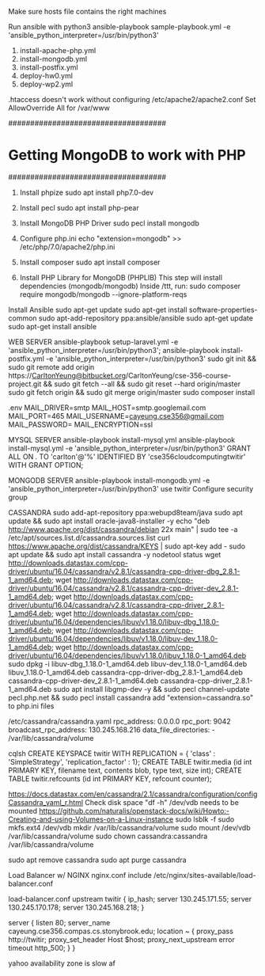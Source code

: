 Make sure hosts file contains the right machines

Run ansible with python3
ansible-playbook sample-playbook.yml -e 'ansible_python_interpreter=/usr/bin/python3'

1. install-apache-php.yml
2. install-mongodb.yml
3. install-postfix.yml
4. deploy-hw0.yml
5. deploy-wp2.yml

.htaccess doesn't work without configuring /etc/apache2/apache2.conf
Set AllowOverride All for /var/www

####################################
# Getting MongoDB to work with PHP #
####################################
1. Install phpize
   sudo apt install php7.0-dev

2. Install pecl
   sudo apt install php-pear

3. Install MongoDB PHP Driver
   sudo pecl install mongodb

4. Configure php.ini
   echo "extension=mongodb" >> /etc/php/7.0/apache2/php.ini

5. Install composer
   sudo apt install composer

6. Install PHP Library for MongoDB (PHPLIB)
   This step will install dependencies (mongodb/mongodb)
   Inside /ttt, run:
   sudo composer require mongodb/mongodb --ignore-platform-reqs



Install Ansible
sudo apt-get update
sudo apt-get install software-properties-common
sudo apt-add-repository ppa:ansible/ansible
sudo apt-get update
sudo apt-get install ansible

WEB SERVER
ansible-playbook setup-laravel.yml -e 'ansible_python_interpreter=/usr/bin/python3'; ansible-playbook install-postfix.yml -e 'ansible_python_interpreter=/usr/bin/python3'
sudo git init && sudo git remote add origin https://CarltonYeung@bitbucket.org/CarltonYeung/cse-356-course-project.git && sudo git fetch --all && sudo git reset --hard origin/master
sudo git fetch origin && sudo git merge origin/master
sudo composer install

.env
MAIL_DRIVER=smtp
MAIL_HOST=smtp.googlemail.com
MAIL_PORT=465
MAIL_USERNAME=cayeung.cse356@gmail.com
MAIL_PASSWORD=
MAIL_ENCRYPTION=ssl

MYSQL SERVER
ansible-playbook install-mysql.yml
ansible-playbook install-mysql.yml -e 'ansible_python_interpreter=/usr/bin/python3'
GRANT ALL ON *.* TO 'carlton'@'%' IDENTIFIED BY 'cse356cloudcomputingtwitir' WITH GRANT OPTION;


MONGODB SERVER
ansible-playbook install-mongodb.yml -e 'ansible_python_interpreter=/usr/bin/python3'
use twitir
Configure security group



CASSANDRA
sudo add-apt-repository ppa:webupd8team/java
sudo apt update && sudo apt install oracle-java8-installer -y
echo "deb http://www.apache.org/dist/cassandra/debian 22x main" | sudo tee -a /etc/apt/sources.list.d/cassandra.sources.list
curl https://www.apache.org/dist/cassandra/KEYS | sudo apt-key add -
sudo apt update && sudo apt install cassandra -y
nodetool status
wget http://downloads.datastax.com/cpp-driver/ubuntu/16.04/cassandra/v2.8.1/cassandra-cpp-driver-dbg_2.8.1-1_amd64.deb; wget http://downloads.datastax.com/cpp-driver/ubuntu/16.04/cassandra/v2.8.1/cassandra-cpp-driver-dev_2.8.1-1_amd64.deb; wget http://downloads.datastax.com/cpp-driver/ubuntu/16.04/cassandra/v2.8.1/cassandra-cpp-driver_2.8.1-1_amd64.deb; wget http://downloads.datastax.com/cpp-driver/ubuntu/16.04/dependencies/libuv/v1.18.0/libuv-dbg_1.18.0-1_amd64.deb; wget http://downloads.datastax.com/cpp-driver/ubuntu/16.04/dependencies/libuv/v1.18.0/libuv-dev_1.18.0-1_amd64.deb; wget http://downloads.datastax.com/cpp-driver/ubuntu/16.04/dependencies/libuv/v1.18.0/libuv_1.18.0-1_amd64.deb
sudo dpkg -i libuv-dbg_1.18.0-1_amd64.deb libuv-dev_1.18.0-1_amd64.deb libuv_1.18.0-1_amd64.deb cassandra-cpp-driver-dbg_2.8.1-1_amd64.deb cassandra-cpp-driver-dev_2.8.1-1_amd64.deb cassandra-cpp-driver_2.8.1-1_amd64.deb
sudo apt install libgmp-dev -y && sudo pecl channel-update pecl.php.net && sudo pecl install cassandra
add "extension=cassandra.so" to php.ini files

/etc/cassandra/cassandra.yaml
rpc_address: 0.0.0.0
rpc_port: 9042
broadcast_rpc_address: 130.245.168.216
data_file_directories:
    - /var/lib/cassandra/volume

cqlsh
CREATE KEYSPACE twitir WITH REPLICATION = { 'class' : 'SimpleStrategy', 'replication_factor' : 1};
CREATE TABLE twitir.media (id int PRIMARY KEY, filename text, contents blob, type text, size int);
CREATE TABLE twitir.refcounts (id int PRIMARY KEY, refcount counter);


https://docs.datastax.com/en/cassandra/2.1/cassandra/configuration/configCassandra_yaml_r.html
Check disk space "df -h"
/dev/vdb needs to be mounted
https://github.com/naturalis/openstack-docs/wiki/Howto:-Creating-and-using-Volumes-on-a-Linux-instance
sudo lsblk -f
sudo mkfs.ext4 /dev/vdb
mkdir /var/lib/cassandra/volume
sudo mount /dev/vdb /var/lib/cassandra/volume
sudo chown cassandra:cassandra /var/lib/cassandra/volume


sudo apt remove cassandra
sudo apt purge cassandra

Load Balancer w/ NGINX
nginx.conf
    include /etc/nginx/sites-available/load-balancer.conf

load-balancer.conf
upstream twitir {
    ip_hash;
    server 130.245.171.55;
    server 130.245.170.178;
    server 130.245.168.218;
}

server {
    listen 80;
    server_name cayeung.cse356.compas.cs.stonybrook.edu;
    location ~ {
        proxy_pass http://twitir;
        proxy_set_header Host $host;
        proxy_next_upstream error timeout http_500;
    }
}

yahoo availability zone is slow af
